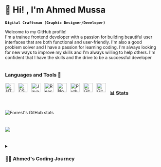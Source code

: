 #  :wave: Hi! , I'm Ahmed Mussa 

**`Digital Craftsman (Graphic Designer/Developer)`**

Welcome to my GitHub profile!
<br />
I'm a trainee frontend developer with a passion for building beautiful user interfaces that are both functional and user-friendly. I'm also a good problem solver and I have a passion for learning coding. I'm always looking for new ways to improve my skills and I'm always willing to help others. I'm confident that I have the skills and the drive to be a successful developer

#
 
### Languages and Tools :toolbox:


<img align="left" alt="HTML" width="30px" style="padding-right:10px;" src="https://cdn.jsdelivr.net/gh/devicons/devicon/icons/html5/html5-plain.svg" />
<img align="left" alt="CSS" width="30px" style="padding-right:10px;" src="https://cdn.jsdelivr.net/gh/devicons/devicon/icons/css3/css3-plain.svg" />
<img align="left" alt="JavaScript" width="30px" style="padding-right:10px;" src="https://cdn.jsdelivr.net/gh/devicons/devicon/icons/javascript/javascript-plain.svg" />
<img align="left" alt="React" width="30px" style="padding-right:10px;" src="https://cdn.jsdelivr.net/gh/devicons/devicon/icons/react/react-original.svg" />
<img align="left" alt="NodeJS" width="30px" style="padding-right:10px;" src="https://cdn.jsdelivr.net/gh/devicons/devicon/icons/nodejs/nodejs-original.svg" />
<img align="left" alt="Python" width="30px" style="padding-right:10px;" src="https://cdn.jsdelivr.net/gh/devicons/devicon/icons/python/python-plain.svg" />
<img align="left" alt="GitHub" width="30px" style="padding-right:10px;" src="https://cdn.jsdelivr.net/gh/devicons/devicon/icons/github/github-original.svg" />
<img align="left" alt="Git" width="30px" style="padding-right:10px;" src="https://cdn.jsdelivr.net/gh/devicons/devicon/icons/git/git-original.svg" />

#

### 📊 Stats

#

![Forrest's GitHub stats](https://github-readme-stats.vercel.app/api?username=aymussa&show_icons=true&theme=gruvbox)

<!-- ![GitHub Streak](https://streak-stats.demolab.com?user=aymussa&theme=gruvbox&border_radius=4.5) -->

#

![](https://komarev.com/ghpvc/?username=your-github-aymussa&style=for-the-badge)

#

<details>
 <summary><h3>👨‍💻 Ahmed's Coding Journey</h3></summary>
I started my coding journey by joining a hackathon. I was a bit nervous when I first joined at the hackathon. I had never coded before, and I didn't know what to expect. But I was determined to give it my best shot.

I joined a team of three other people, and we started brainstorming ideas. We decided to build a website that would help people find investment to their busniess and give people choice to invest in different people business. We worked for 24 hours straight, and by the end of the hackathon, we had a working prototype.

We were so excited when we won the hackathon! It was a great feeling to know that our hard work had paid off. The hackathon was a great experience, and it gave me the confidence to pursue a career in development.

I then enrolled in a 16-week intensive frontend development bootcamp, where I learned HTML, CSS, JavaScript, Node.js, and React. After completing the bootcamp, I took my journey to my own hands and started learning Python. I am still in the early stages of learning Python, but I am excited to continue growing my skills.

I am a quick learner and I am always eager to take on new challenges. I am also a team player and I am always willing to help others. I am confident that I have the skills and the drive to be a successful developer.


